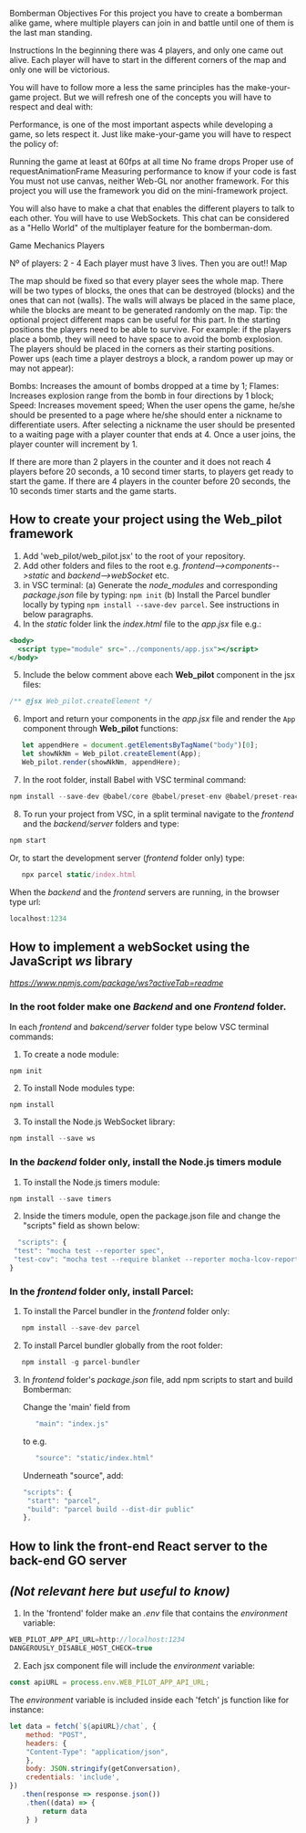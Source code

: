 Bomberman
Objectives
For this project you have to create a bomberman alike game, where multiple players can join in and battle until one of them is the last man standing.

Instructions
In the beginning there was 4 players, and only one came out alive. Each player will have to start in the different corners of the map and only one will be victorious.

You will have to follow more a less the same principles has the make-your-game project. But we will refresh one of the concepts you will have to respect and deal with:

Performance, is one of the most important aspects while developing a game, so lets respect it.
Just like make-your-game you will have to respect the policy of:

Running the game at least at 60fps at all time
No frame drops
Proper use of requestAnimationFrame
Measuring performance to know if your code is fast
You must not use canvas, neither Web-GL nor another framework. For this project you will use the framework you did on the mini-framework project.

You will also have to make a chat that enables the different players to talk to each other. You will have to use WebSockets. This chat can be considered as a "Hello World" of the multiplayer feature for the bomberman-dom.

Game Mechanics
Players

Nº of players: 2 - 4
Each player must have 3 lives. Then you are out!!
Map

The map should be fixed so that every player sees the whole map.
There will be two types of blocks, the ones that can be destroyed (blocks) and the ones that can not (walls).
The walls will always be placed in the same place, while the blocks are meant to be generated randomly on the map. Tip: the optional project different maps can be useful for this part.
In the starting positions the players need to be able to survive. For example: if the players place a bomb, they will need to have space to avoid the bomb explosion.
The players should be placed in the corners as their starting positions.
Power ups (each time a player destroys a block, a random power up may or may not appear):

Bombs: Increases the amount of bombs dropped at a time by 1;
Flames: Increases explosion range from the bomb in four directions by 1 block;
Speed: Increases movement speed;
When the user opens the game, he/she should be presented to a page where he/she should enter a nickname to differentiate users. After selecting a nickname the user should be presented to a waiting page with a player counter that ends at 4. Once a user joins, the player counter will increment by 1.

If there are more than 2 players in the counter and it does not reach 4 players before 20 seconds, a 10 second timer starts, to players get ready to start the game.
If there are 4 players in the counter before 20 seconds, the 10 seconds timer starts and the game starts.


## How to create your project using the **Web_pilot** framework

1. Add 'web_pilot/web_pilot.jsx' to the root of your repository.
2. Add other folders and files to the root e.g. *frontend-->components-->static* and *backend-->webSocket* etc.
3. in VSC terminal:
   (a) Generate the *node_modules* and corresponding *package.json* file by typing: `npm init`
   (b) Install the Parcel bundler locally by typing `npm install --save-dev parcel`. See instructions in below paragraphs.
4. In the *static* folder link the *index.html* file to the *app.jsx* file e.g.:
```jsx
<body>
  <script type="module" src="../components/app.jsx"></script>
</body>
```
5. Include the below comment above each **Web_pilot** component in the jsx files:
```jsx
/** @jsx Web_pilot.createElement */
```
6. Import and return your components in the *app.jsx* file and render the `App` component through **Web_pilot** functions:
```js
   let appendHere = document.getElementsByTagName("body")[0];
   let showNkNm = Web_pilot.createElement(App);
   Web_pilot.render(showNkNm, appendHere);
```

7. In the root folder, install Babel with VSC terminal command: 
```js
npm install --save-dev @babel/core @babel/preset-env @babel/preset-react
```
8. To run your project from VSC, in a split terminal navigate to the *frontend* and the *backend/server* folders and type:
 ```js
 npm start
 ```
   Or, to start the development server (*frontend* folder only) type: 
```js
   npx parcel static/index.html
```
 When the *backend* and the *frontend* servers are running, in the browser type url:
  ```js
  localhost:1234
  ```


## How to implement a webSocket using the JavaScript *ws* library
*https://www.npmjs.com/package/ws?activeTab=readme*

### In the root folder make one *Backend* and one *Frontend* folder.
   In each *frontend* and *bakcend/server* folder type below VSC terminal commands:
   1. To create a node module:
   ```js
   npm init
   ```
   2. To install Node modules type:
   ```
   npm install
   ```

   3. To install the Node.js WebSocket library: 
   ```js
   npm install --save ws
   ```

### In the *backend* folder only, install the Node.js timers module
   1. To install the Node.js timers module: 
   ```js
   npm install --save timers
   ```
   2. Inside the timers module, open the package.json file
   and change the "scripts" field as shown below:
   ``` js
     "scripts": {
    "test": "mocha test --reporter spec",
    "test-cov": "mocha test --require blanket --reporter mocha-lcov-reporter | ./node_modules/coveralls/bin/coveralls.js"
  }
  ```
   
### In the *frontend* folder only, install Parcel:
   1. To install the Parcel bundler in the *frontend* folder only: 
   ```js
      npm install --save-dev parcel
   ```
   2. To install Parcel bundler globally from the root folder:
   ```js
      npm install -g parcel-bundler
   ```
   3. In *frontend* folder's *package.json* file, add npm scripts to start and build Bomberman:

      Change the 'main' field from 
      ```js 
         "main": "index.js"
      ``` 
      to e.g. 
      ```js
         "source": "static/index.html"
      ```
      Underneath "source", add: 
      ```js
      "scripts": {
       "start": "parcel",
       "build": "parcel build --dist-dir public"
      },
      ```

## How to link the front-end React server to the back-end GO server 
## *(Not relevant here but useful to know)*

1. In the 'frontend' folder make an *.env* file that contains the *environment* variable: 
```js
WEB_PILOT_APP_API_URL=http://localhost:1234
DANGEROUSLY_DISABLE_HOST_CHECK=true
```
2. Each jsx component file will include the *environment* variable:
``` jsx
const apiURL = process.env.WEB_PILOT_APP_API_URL;
```
The *environment* variable is included inside each 'fetch' js function like for instance:
``` js
let data = fetch(`${apiURL}/chat`, {
    method: "POST",
    headers: {
    "Content-Type": "application/json",
    },
    body: JSON.stringify(getConversation),
    credentials: 'include',
})
   .then(response => response.json())
    .then((data) => {
        return data
    } )
```


